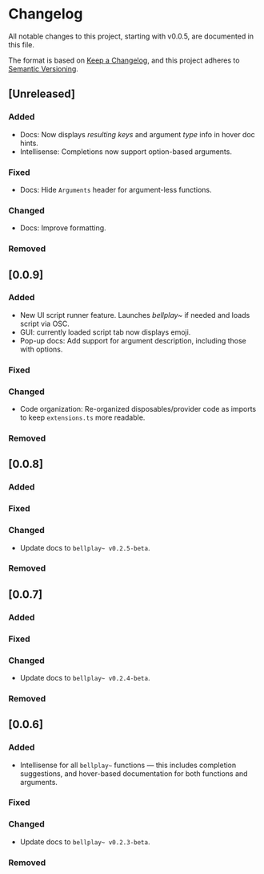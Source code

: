 # Changelog

All notable changes to this project, starting with v0.0.5, are documented in this file.

The format is based on [Keep a Changelog](https://keepachangelog.com/en/1.1.0/),
and this project adheres to [Semantic Versioning](https://semver.org/spec/v2.0.0.html).

## [Unreleased]

### Added

- Docs: Now displays _resulting keys_ and argument _type_ info in hover doc hints.
- Intellisense: Completions now support option-based arguments.

### Fixed

- Docs: Hide `Arguments` header for argument-less functions.

### Changed

- Docs: Improve formatting.

### Removed

## [0.0.9]

### Added

- New UI script runner feature. Launches _bellplay~_ if needed and loads script via OSC.
- GUI: currently loaded script tab now displays emoji.
- Pop-up docs: Add support for argument description, including those with options.

### Fixed

### Changed

- Code organization: Re-organized disposables/provider code as imports to keep `extensions.ts` more readable.

### Removed

## [0.0.8]

### Added

### Fixed

### Changed

- Update docs to `bellplay~ v0.2.5-beta`.

### Removed

## [0.0.7]

### Added

### Fixed

### Changed

- Update docs to `bellplay~ v0.2.4-beta`.

### Removed

## [0.0.6]

### Added

- Intellisense for all `bellplay~` functions — this includes completion suggestions, and hover-based documentation for both functions and arguments.

### Fixed

### Changed

- Update docs to `bellplay~ v0.2.3-beta`.

### Removed
